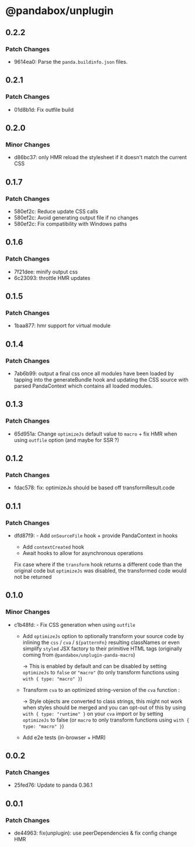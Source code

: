 # @pandabox/unplugin

## 0.2.2

### Patch Changes

- 9614ea0: Parse the `panda.buildinfo.json` files.

## 0.2.1

### Patch Changes

- 01d8b1d: Fix outfile build

## 0.2.0

### Minor Changes

- d86bc37: only HMR reload the stylesheet if it doesn't match the current CSS

## 0.1.7

### Patch Changes

- 580ef2c: Reduce update CSS calls
- 580ef2c: Avoid generating output file if no changes
- 580ef2c: Fix compatibility with Windows paths

## 0.1.6

### Patch Changes

- 7f21dee: minify output css
- 6c23093: throttle HMR updates

## 0.1.5

### Patch Changes

- 1baa877: hmr support for virtual module

## 0.1.4

### Patch Changes

- 7ab6b99: output a final css once all modules have been loaded by tapping into the generateBundle hook and updating the CSS source
  with parsed PandaContext which contains all loaded modules.

## 0.1.3

### Patch Changes

- 65d951a: Change `optimizeJs` default value to `macro` + fix HMR when using `outfile` option (and maybe for SSR ?)

## 0.1.2

### Patch Changes

- fdac578: fix: optimizeJs should be based off transformResult.code

## 0.1.1

### Patch Changes

- dfd87f9: - Add `onSourceFile` hook + provide PandaContext in hooks

  - Add `contextCreated` hook
  - Await hooks to allow for asynchronous operations

  Fix case where if the `transform` hook returns a different code than the original code but `optimizeJs` was disabled,
  the transformed code would not be returned

## 0.1.0

### Minor Changes

- c1b48fd: - Fix CSS generation when using `outfile`

  - Add `optimizeJs` option to optionally transform your source code by inlining the `css` / `cva` / `${patternFn}`
    resulting classNames or even simplify `styled` JSX factory to their primitive HTML tags (originally coming from
    `@pandabox/unplugin-panda-macro`)

    -> This is enabled by default and can be disabled by setting `optimizeJs` to `false` or `"macro"` (to only transform
    functions using `with { type: "macro" }`)

  - Transform `cva` to an optimized string-version of the `cva` function :

    -> Style objects are converted to class strings, this might not work when styles should be merged and you can opt-out
    of this by using `with { type: "runtime" }` on your `cva` import or by setting `optimizeJs` to false (or `macro` to
    only transform functions using `with { type: "macro" }`)

  - Add e2e tests (in-browser + HMR)

## 0.0.2

### Patch Changes

- 25fed76: Update to panda 0.36.1

## 0.0.1

### Patch Changes

- de44963: fix(unplugin): use peerDependencies & fix config change HMR
